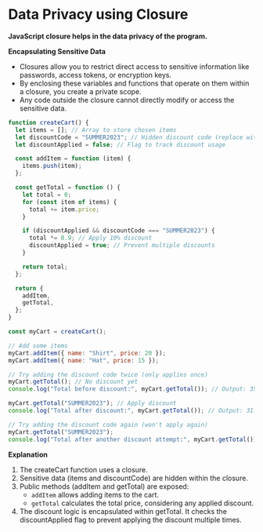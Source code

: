 # Data Privacy using Closure

**JavaScript closure helps in the data privacy of the program.**

**Encapsulating Sensitive Data**

- Closures allow you to restrict direct access to sensitive information like passwords, access tokens, or encryption keys.
- By enclosing these variables and functions that operate on them within a closure, you create a private scope.
- Any code outside the closure cannot directly modify or access the sensitive data.

```js
function createCart() {
  let items = []; // Array to store chosen items
  let discountCode = "SUMMER2023"; // Hidden discount code (replace with actual logic)
  let discountApplied = false; // Flag to track discount usage

  const addItem = function (item) {
    items.push(item);
  };

  const getTotal = function () {
    let total = 0;
    for (const item of items) {
      total += item.price;
    }

    if (discountApplied && discountCode === "SUMMER2023") {
      total *= 0.9; // Apply 10% discount
      discountApplied = true; // Prevent multiple discounts
    }

    return total;
  };

  return {
    addItem,
    getTotal,
  };
}

const myCart = createCart();

// Add some items
myCart.addItem({ name: "Shirt", price: 20 });
myCart.addItem({ name: "Hat", price: 15 });

// Try adding the discount code twice (only applies once)
myCart.getTotal(); // No discount yet
console.log("Total before discount:", myCart.getTotal()); // Output: 35

myCart.getTotal("SUMMER2023"); // Apply discount
console.log("Total after discount:", myCart.getTotal()); // Output: 31.5 (with discount)

// Try adding the discount code again (won't apply again)
myCart.getTotal("SUMMER2023");
console.log("Total after another discount attempt:", myCart.getTotal()); // Output: 31.5 (no additional discount)
```

**Explanation**

1. The createCart function uses a closure.
2. Sensitive data (items and discountCode) are hidden within the closure.
3. Public methods (addItem and getTotal) are exposed:
   - `addItem` allows adding items to the cart.
   - `getTotal` calculates the total price, considering any applied discount.
4. The discount logic is encapsulated within getTotal. It checks the discountApplied flag to prevent applying the discount multiple times.
